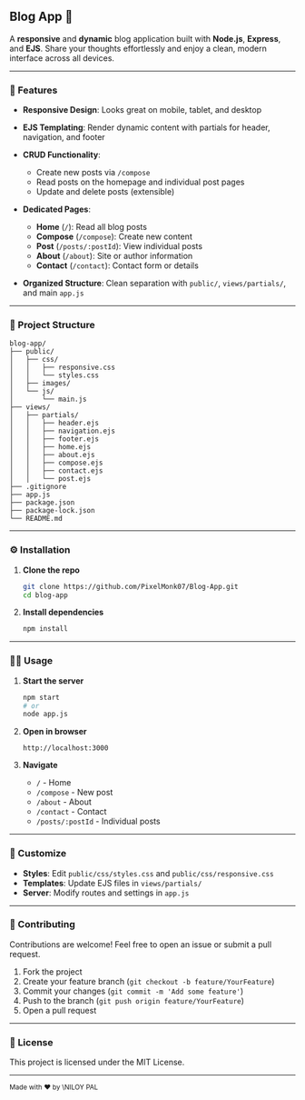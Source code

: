 ## Blog App 📝

A **responsive** and **dynamic** blog application built with **Node.js**, **Express**, and **EJS**. Share your thoughts effortlessly and enjoy a clean, modern interface across all devices.

---

### 🚀 Features

- **Responsive Design**: Looks great on mobile, tablet, and desktop
- **EJS Templating**: Render dynamic content with partials for header, navigation, and footer
- **CRUD Functionality**:

  - Create new posts via `/compose`
  - Read posts on the homepage and individual post pages
  - Update and delete posts (extensible)

- **Dedicated Pages**:

  - **Home** (`/`): Read all blog posts
  - **Compose** (`/compose`): Create new content
  - **Post** (`/posts/:postId`): View individual posts
  - **About** (`/about`): Site or author information
  - **Contact** (`/contact`): Contact form or details

- **Organized Structure**: Clean separation with `public/`, `views/partials/`, and main `app.js`

---

### 📁 Project Structure

```
blog-app/
├── public/
│   ├── css/
│   │   ├── responsive.css
│   │   └── styles.css
│   ├── images/
│   └── js/
│       └── main.js
├── views/
│   ├── partials/
│   │   ├── header.ejs
│   │   ├── navigation.ejs
│   │   ├── footer.ejs
│   │   ├── home.ejs
│   │   ├── about.ejs
│   │   ├── compose.ejs
│   │   ├── contact.ejs
│   │   └── post.ejs
├── .gitignore
├── app.js
├── package.json
├── package-lock.json
└── README.md
```

---

### ⚙️ Installation

1. **Clone the repo**

   ```bash
   git clone https://github.com/PixelMonk07/Blog-App.git
   cd blog-app
   ```

2. **Install dependencies**

   ```bash
   npm install
   ```

---

### 🚴‍♂️ Usage

1. **Start the server**

   ```bash
   npm start
   # or
   node app.js
   ```

2. **Open in browser**

   ```
   http://localhost:3000
   ```

3. **Navigate**

   - `/` - Home
   - `/compose` - New post
   - `/about` - About
   - `/contact` - Contact
   - `/posts/:postId` - Individual posts

---

### 🎨 Customize

- **Styles**: Edit `public/css/styles.css` and `public/css/responsive.css`
- **Templates**: Update EJS files in `views/partials/`
- **Server**: Modify routes and settings in `app.js`

---

### 🤝 Contributing

Contributions are welcome! Feel free to open an issue or submit a pull request.

1. Fork the project
2. Create your feature branch (`git checkout -b feature/YourFeature`)
3. Commit your changes (`git commit -m 'Add some feature'`)
4. Push to the branch (`git push origin feature/YourFeature`)
5. Open a pull request

---

### 📄 License

This project is licensed under the MIT License.

---

<sub>Made with ❤️ by \NILOY PAL</sub>
